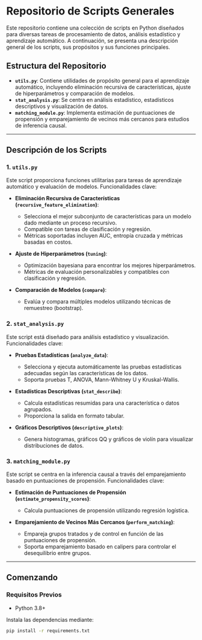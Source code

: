 # Repositorio de Scripts Generales

Este repositorio contiene una colección de scripts en Python diseñados para diversas tareas de procesamiento de datos, análisis estadístico y aprendizaje automático. A continuación, se presenta una descripción general de los scripts, sus propósitos y sus funciones principales.

## Estructura del Repositorio

- **`utils.py`**: Contiene utilidades de propósito general para el aprendizaje automático, incluyendo eliminación recursiva de características, ajuste de hiperparámetros y comparación de modelos.
- **`stat_analysis.py`**: Se centra en análisis estadístico, estadísticos descriptivos y visualización de datos.
- **`matching_module.py`**: Implementa estimación de puntuaciones de propensión y emparejamiento de vecinos más cercanos para estudios de inferencia causal.

---

## Descripción de los Scripts

### 1. `utils.py`
Este script proporciona funciones utilitarias para tareas de aprendizaje automático y evaluación de modelos. Funcionalidades clave:

- **Eliminación Recursiva de Características (`recursive_feature_elimination`)**:
  - Selecciona el mejor subconjunto de características para un modelo dado mediante un proceso recursivo.
  - Compatible con tareas de clasificación y regresión.
  - Métricas soportadas incluyen AUC, entropía cruzada y métricas basadas en costos.

- **Ajuste de Hiperparámetros (`tuning`)**:
  - Optimización bayesiana para encontrar los mejores hiperparámetros.
  - Métricas de evaluación personalizables y compatibles con clasificación y regresión.

- **Comparación de Modelos (`compare`)**:
  - Evalúa y compara múltiples modelos utilizando técnicas de remuestreo (bootstrap).

### 2. `stat_analysis.py`
Este script está diseñado para análisis estadístico y visualización. Funcionalidades clave:

- **Pruebas Estadísticas (`analyze_data`)**:
  - Selecciona y ejecuta automáticamente las pruebas estadísticas adecuadas según las características de los datos.
  - Soporta pruebas T, ANOVA, Mann-Whitney U y Kruskal-Wallis.

- **Estadísticas Descriptivas (`stat_describe`)**:
  - Calcula estadísticas resumidas para una característica o datos agrupados.
  - Proporciona la salida en formato tabular.

- **Gráficos Descriptivos (`descriptive_plots`)**:
  - Genera histogramas, gráficos QQ y gráficos de violín para visualizar distribuciones de datos.

### 3. `matching_module.py`
Este script se centra en la inferencia causal a través del emparejamiento basado en puntuaciones de propensión. Funcionalidades clave:

- **Estimación de Puntuaciones de Propensión (`estimate_propensity_scores`)**:
  - Calcula puntuaciones de propensión utilizando regresión logística.

- **Emparejamiento de Vecinos Más Cercanos (`perform_matching`)**:
  - Empareja grupos tratados y de control en función de las puntuaciones de propensión.
  - Soporta emparejamiento basado en calipers para controlar el desequilibrio entre grupos.

---

## Comenzando

### Requisitos Previos
- Python 3.8+

Instala las dependencias mediante:
```bash
pip install -r requirements.txt
